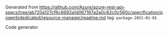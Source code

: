 Generated from https://github.com/Azure/azure-rest-api-specs/tree/ab720a127cf6c6692a1d067167a2a0c62c0c560c/specification/powerbidedicated/resource-manager/readme.md tag: `package-2021-01-01`

Code generator 


